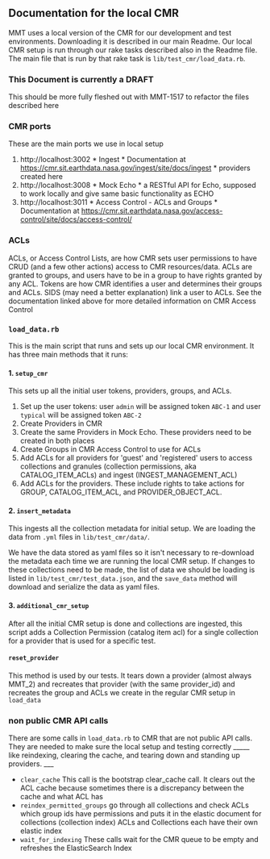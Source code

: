 ## Documentation for the local CMR
MMT uses a local version of the CMR for our development and test environments. Downloading it is described in our main Readme. Our local CMR setup is run through our rake tasks described also in the Readme file.
The main file that is run by that rake task is `lib/test_cmr/load_data.rb`.

### This Document is currently a DRAFT
This should be more fully fleshed out with MMT-1517 to refactor the files described here

### CMR ports
These are the main ports we use in local setup
  1. http://localhost:3002
    * Ingest
    * Documentation at https://cmr.sit.earthdata.nasa.gov/ingest/site/docs/ingest
    * providers created here
  2. http://localhost:3008
    * Mock Echo
    * a RESTful API for Echo, supposed to work locally and give same basic functionality as ECHO
  3. http://localhost:3011
    * Access Control - ACLs and Groups
    * Documentation at https://cmr.sit.earthdata.nasa.gov/access-control/site/docs/access-control/


### ACLs
ACLs, or Access Control Lists, are how CMR sets user permissions to have CRUD (and a few other actions) access to CMR resources/data. ACLs are granted to groups, and users have to be in a group to have rights granted by any ACL. Tokens are how CMR identifies a user and determines their groups and ACLs.
SIDS (may need a better explanation) link a user to ACLs.
See the documentation linked above for more detailed information on CMR Access Control

### `load_data.rb`
This is the main script that runs and sets up our local CMR environment. It has three main methods that it runs:

#### 1. `setup_cmr`
This sets up all the initial user tokens, providers, groups, and ACLs.
  1. Set up the user tokens: user `admin` will be assigned token `ABC-1` and user `typical` will be assigned token `ABC-2`
  2. Create Providers in CMR
  3. Create the same Providers in Mock Echo. These providers need to be created in both places
  4. Create Groups in CMR Access Control to use for ACLs
  5. Add ACLs for all providers for 'guest' and 'registered' users to access collections and granules (collection permissions, aka CATALOG_ITEM_ACLs) and ingest (INGEST_MANAGEMENT_ACL)
  6. Add ACLs for the providers. These include rights to take actions for GROUP, CATALOG_ITEM_ACL, and PROVIDER_OBJECT_ACL.

#### 2. `insert_metadata`
This ingests all the collection metadata for initial setup. We are loading the data from `.yml` files in `lib/test_cmr/data/`.

We have the data stored as yaml files so it isn't necessary to re-download the metadata each time we are running the local CMR setup.
If changes to these collections need to be made, the list of data we should be loading is listed in `lib/test_cmr/test_data.json`, and the `save_data` method will download and serialize the data as yaml files.

#### 3. `additional_cmr_setup`
After all the initial CMR setup is done and collections are ingested, this script adds a Collection Permission (catalog item acl) for a single collection for a provider that is used for a specific test.

#### `reset_provider`
This method is used by our tests. It tears down a provider (almost always MMT_2) and recreates that provider (with the same provider_id) and recreates the group and ACLs we create in the regular CMR setup in `load_data`

### non public CMR API calls
There are some calls in `load_data.rb` to CMR that are not public API calls. They are needed to make sure the local setup and testing correctly _____ like reindexing, clearing the cache, and tearing down and standing up providers. ___

- `clear_cache`
This call is the bootstrap clear_cache call. It clears out the ACL cache because sometimes there is a discrepancy between the cache and what ACL has
- `reindex_permitted_groups`
go through all collections and check ACLs which group ids have permissions and puts it in the elastic document for collections (collection index)
  ACLs and Collections each have their own elastic index
- `wait_for_indexing`
  These calls wait for the CMR queue to be empty and refreshes the ElasticSearch Index
